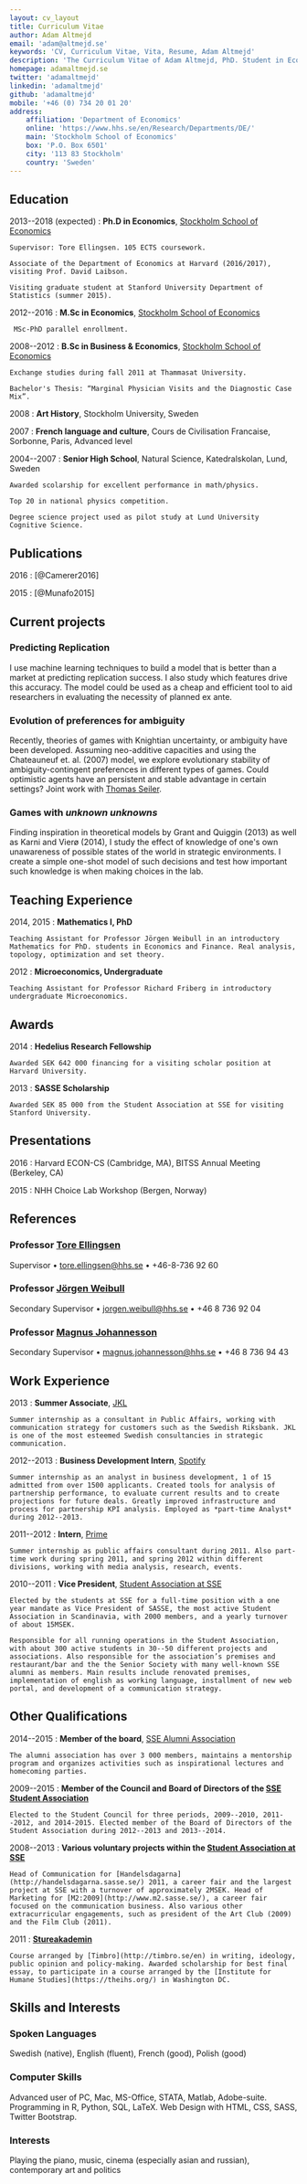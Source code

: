 ```yaml
---
layout: cv_layout
title: Curriculum Vitae
author: Adam Altmejd
email: 'adam@altmejd.se'
keywords: 'CV, Curriculum Vitae, Vita, Resume, Adam Altmejd'
description: 'The Curriculum Vitae of Adam Altmejd, PhD. Student in Economics.'
homepage: adamaltmejd.se
twitter: 'adamaltmejd'
linkedin: 'adamaltmejd'
github: 'adamaltmejd'
mobile: '+46 (0) 734 20 01 20'
address: 
    affiliation: 'Department of Economics'
    online: 'https://www.hhs.se/en/Research/Departments/DE/'
    main: 'Stockholm School of Economics'
    box: 'P.O. Box 6501'
    city: '113 83 Stockholm'
    country: 'Sweden'
---
```



## Education

2013--2018 (expected)
:   __Ph.D in Economics__, [Stockholm School of Economics](https://www.hhs.se/en/Education/PhD/economics/)

    Supervisor: Tore Ellingsen. 105 ECTS coursework.

    Associate of the Department of Economics at Harvard (2016/2017), visiting Prof. David Laibson.

    Visiting graduate student at Stanford University Department of Statistics (summer 2015).

2012--2016
:   __M.Sc in Economics__, [Stockholm School of Economics](https://www.hhs.se/en/Education/MSc/MECON/)

     MSc-PhD parallel enrollment.

2008--2012
:   __B.Sc in Business & Economics__, [Stockholm School of Economics](https://www.hhs.se/en/Education/BSc/BE/)

    Exchange studies during fall 2011 at Thammasat University. 

    Bachelor's Thesis: “Marginal Physician Visits and the Diagnostic Case Mix”.

2008
:   __Art History__, Stockholm University, Sweden

2007
:   __French language and culture__, Cours de Civilisation Francaise, Sorbonne, Paris, Advanced level 

2004--2007
:   __Senior High School__, Natural Science, Katedralskolan, Lund, Sweden

    Awarded scolarship for excellent performance in math/physics. 

    Top 20 in national physics competition. 

    Degree science project used as pilot study at Lund University Cognitive Science.

## Publications

2016
:   [@Camerer2016]

2015
:   [@Munafo2015]

## Current projects

### Predicting Replication
I use machine learning techniques to build a model that is better than a market at predicting replication success. I also study which features drive this accuracy. The model could be used as a cheap and efficient tool to aid researchers in evaluating the necessity of planned ex ante.

### Evolution of preferences for ambiguity
Recently, theories of games with Knightian uncertainty, or ambiguity have been developed. Assuming neo-additive capacities and using the Chateauneuf et. al. (2007) model, we explore evolutionary stability of ambiguity-contingent preferences in different types of games. Could optimistic agents have an persistent and stable advantage in certain settings? Joint work with [Thomas Seiler](http://www.hhs.se/en/person/?personid=34461033).

### Games with *unknown unknowns*
Finding inspiration in theoretical models by Grant and Quiggin (2013) as well as Karni and Vierø (2014), I study the effect of knowledge of one's own unawareness of possible states of the world in strategic environments. I create a simple one-shot model of such decisions and test how important such knowledge is when making choices in the lab.

## Teaching Experience

2014, 2015
:   __Mathematics I, PhD__

    Teaching Assistant for Professor Jörgen Weibull in an introductory Mathematics for PhD. students in Economics and Finance. Real analysis, topology, optimization and set theory.

2012
:   __Microeconomics, Undergraduate__

    Teaching Assistant for Professor Richard Friberg in introductory undergraduate Microeconomics.

## Awards

2014
:   __Hedelius Research Fellowship__

    Awarded SEK 642 000 financing for a visiting scholar position at Harvard University.

2013
:   __SASSE Scholarship__

    Awarded SEK 85 000 from the Student Association at SSE for visiting Stanford University.

## Presentations

2016
:   Harvard ECON-CS (Cambridge, MA), BITSS Annual Meeting (Berkeley, CA)

2015
:   NHH Choice Lab Workshop (Bergen, Norway)

## References

### Professor [Tore Ellingsen](https://sites.google.com/site/tellingsensse/)
Supervisor • <tore.ellingsen@hhs.se> • +46-8-736 92 60

### Professor [Jörgen Weibull](https://sites.google.com/site/joergenweibull/)
Secondary Supervisor • <jorgen.weibull@hhs.se> • +46 8 736 92 04

### Professor [Magnus Johannesson](https://www.hhs.se/en/person/?personid=1981033)
Secondary Supervisor • <magnus.johannesson@hhs.se> • +46 8 736 94 43


## Work Experience

2013
:   __Summer Associate__, [JKL](http://www.jkl.se/)

    Summer internship as a consultant in Public Affairs, working with communication strategy for customers such as the Swedish Riksbank. JKL is one of the most esteemed Swedish consultancies in strategic communication.

2012--2013
:   __Business Development Intern__, [Spotify](http://www.spotify.com)

    Summer internship as an analyst in business development, 1 of 15 admitted from over 1500 applicants. Created tools for analysis of partnership performance, to evaluate current results and to create projections for future deals. Greatly improved infrastructure and process for partnership KPI analysis. Employed as *part-time Analyst* during 2012--2013.

2011--2012 
:   __Intern__, [Prime](http://www.primegroup.com/)

    Summer internship as public affairs consultant during 2011. Also part-time work during spring 2011, and spring 2012 within different divisions, working with media analysis, research, events.

2010--2011
:   __Vice President__, [Student Association at SSE](http://www.sasse.se)

    Elected by the students at SSE for a full-time position with a one year mandate as Vice President of SASSE, the most active Student Association in Scandinavia, with 2000 members, and a yearly turnover of about 15MSEK.

    Responsible for all running operations in the Student Association, with about 300 active students in 30--50 different projects and associations. Also responsible for the association’s premises and restaurant/bar and the the Senior Society with many well-known SSE alumni as members. Main results include renovated premises, implementation of english as working language, installment of new web portal, and development of a communication strategy.


## Other Qualifications

2014--2015
:   __Member of the board__, [SSE Alumni Association](http://hhskamratforening.se/)

    The alumni association has over 3 000 members, maintains a mentorship program and organizes activities such as inspirational lectures and homecoming parties. 

2009--2015
:   __Member of the Council and Board of Directors of the [SSE Student Association](https://www.sasse.se/)__

    Elected to the Student Council for three periods, 2009--2010, 2011--2012, and 2014-2015. Elected member of the Board of Directors of the Student Association during 2012--2013 and 2013--2014.

2008--2013
:   __Various voluntary projects within the [Student Association at SSE](https://www.sasse.se/)__

    Head of Communication for [Handelsdagarna](http://handelsdagarna.sasse.se/) 2011, a career fair and the largest project at SSE with a turnover of approximately 2MSEK. Head of Marketing for [M2:2009](http://www.m2.sasse.se/), a career fair focused on the communication business. Also various other extracurricular engagements, such as president of the Art Club (2009) and the Film Club (2011).

2011
:   __[Stureakademin](http://stureakademin.se/)__

    Course arranged by [Timbro](http://timbro.se/en) in writing, ideology, public opinion and policy-making. Awarded scholarship for best final essay, to participate in a course arranged by the [Institute for Humane Studies](https://theihs.org/) in Washington DC.


## Skills and Interests

### Spoken Languages
Swedish (native), English (fluent), French (good), Polish (good)

### Computer Skills
Advanced user of PC, Mac, MS-Office, STATA, Matlab, Adobe-suite. Programming in R, Python, SQL, LaTeX. Web Design with HTML, CSS, SASS, Twitter Bootstrap.

### Interests
Playing the piano, music, cinema (especially asian and russian), contemporary art and politics
